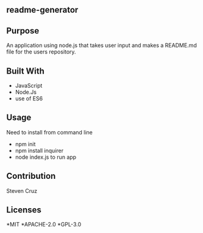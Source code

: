 ## readme-generator

## Purpose
An application using node.js that takes user input and makes a README.md file for the users repository.

## Built With
* JavaScript
* Node.Js
* use of ES6

## Usage
Need to install from command line
* npm init
* npm install inquirer
* node index.js to run app

## Contribution
Steven Cruz

## Licenses
*MIT
*APACHE-2.0
*GPL-3.0
